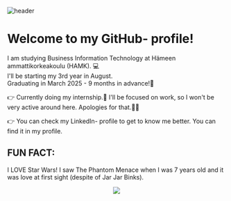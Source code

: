 
![header](https://github.com/tiibuturner/tiibuturner/assets/111892419/e85b8dd4-bc5b-4a17-b306-723ad9a5d263)

<h1 style=
    font-family: 'Segoe UI', Tahoma, Geneva, Verdana, sans-serif;
    font-size: xx-large;>Welcome to my GitHub- profile!</h1>
<p style=
    font-family: 'Segoe UI', Tahoma, Geneva, Verdana, sans-serif;>I am studying Business Information Technology at Hämeen ammattikorkeakoulu (HAMK). 💻<br /> I'll be starting my 3rd year in August.<br /> Graduating in March 2025 - 9 months in advance!💪</p>
<p style=
    font-family: 'Segoe UI', Tahoma, Geneva, Verdana, sans-serif;>👉 Currently doing my internship.🤩 I'll be focused on work, so I won't be very active around here. Apologies for that.🙇‍♀️</p>
<p style=
    font-family: 'Segoe UI', Tahoma, Geneva, Verdana, sans-serif;>👉 You can check my LinkedIn- profile to get to know me better. You can find it in my profile.</p>
<h2 style=
    font-family: 'Segoe UI', Tahoma, Geneva, Verdana, sans-serif;><b>FUN FACT</b>:</h2>
<p style=
    font-family: 'Segoe UI', Tahoma, Geneva, Verdana, sans-serif;>I LOVE Star Wars! I saw The Phantom Menace when I was 7 years old and it was love at first sight (despite of Jar Jar Binks).</p>

<p align="center">
  <img src="https://github.com/tiibuturner/tiibuturner/assets/111892419/ead909ba-10b6-420d-94f8-bca8c3eb35a6">
</p>
